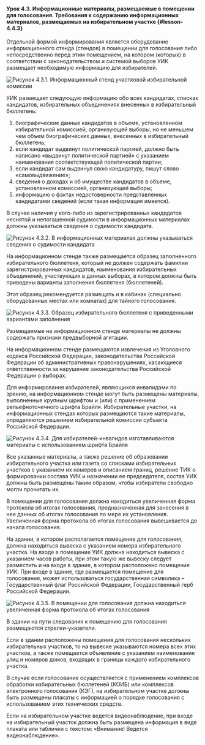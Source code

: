 #### Урок 4.3. Информационные материалы, размещаемые в помещении для голосования. Требования к содержанию информационных материалов, размещаемых на избирательном участке {#lesson-4.4.3}

Отдельной формой информирования является оборудование информационного стенда (стендов) в помещении для голосования либо непосредственно перед этим помещением, на котором (которых) в соответствии с законодательством и системой выборов УИК размещает необходимую информацию для избирателей.

![Рисунок 4.3.1. Информационный стенд участковой избирательной комиссии ](./4.4.3.1.svg)

УИК размещает следующую информацию обо всех кандидатах, списках кандидатов, избирательных объединениях внесенных в избирательный бюллетень:

1) биографические данные кандидатов в объеме, установленном избирательной комиссией, организующей выборы, но не меньшем чем объем биографических данных, внесенных в избирательный бюллетень; 
2) если кандидат выдвинут политической партией, должно быть написано «выдвинут политической партией» с указанием наименования соответствующей политической партии; 
3) если кандидат сам выдвинул свою кандидатуру, пишут слово «самовыдвижение»; 
4) сведения о доходах и об имуществе кандидатов в объеме, установленном комиссией, организующей выборы; 
5) информацию о фактах недостоверности представленных кандидатами сведений (если такая информация имеется).

В случае наличия у кого-либо из зарегистрированных кандидатов неснятой и непогашенной судимости в информационных материалах должны указываться сведения о судимости кандидата.

![Рисунок 4.3.2. В информационных материалах должны указываться сведения о судимости кандидата ](./4.4.3.2.svg)

На информационном стенде также размещается образец заполненного избирательного бюллетеня, который не должен содержать фамилии зарегистрированных кандидатов, наименования избирательных объединений, участвующих в данных выборах, в котором должны быть приведены варианты заполнения бюллетеня (бюллетеней).

Этот образец рекомендуется размещать и в кабинах (специально оборудованных местах или комнатах) для тайного голосования.

![Рисунок 4.3.3. Образец избирательного бюллетеня с приведенными вариантами заполнения ](./4.4.3.3.svg)

Размещаемые на информационном стенде материалы не должны содержать признаки предвыборной агитации.

На информационном стенде размещаются извлечения из Уголовного кодекса Российской Федерации, законодательства Российской Федерации об административных правонарушениях, касающиеся ответственности за нарушение законодательства Российской Федерации о выборах.

Для информирования избирателей, являющихся инвалидами по зрению, на информационном стенде могут быть размещены материалы, выполненные крупным шрифтом и (или) с применением рельефноточечного шрифта Брайля. Избирательные участки, на информационных стендах которых размещаются такие материалы, определяются решением избирательной комиссии субъекта Российской Федерации.

![Рисунок 4.3.4. Для избирателей-инвалидов изготавливаются материалы с использованием шрифта Брайля ](./4.4.3.4.svg)

Все указанные материалы, а также решение об образовании избирательного участка или газета со списками избирательных участков с указанием их номеров и описанием границ, решение ТИК о формировании состава УИК и назначении ее председателя, состав УИК должны быть размещены таким образом, чтобы избиратели свободно могли прочитать их.

В помещении для голосования должна находиться увеличенная форма протокола об итогах голосования, предназначенная для занесения в нее данных об итогах голосования по мере их установления. Увеличенная форма протокола об итогах голосования вывешивается до начала голосования.

На здании, в котором располагается помещение для голосования, должна находиться вывеска с указанием номера избирательного участка. На входе в помещение УИК должна находиться вывеска с указанием часов работы, при этом такую же вывеску следует разместить и на входе в здание, в котором расположено помещение УИК. При входе в здание, где размещается помещение для голосования, может использоваться государственная символика – Государственный флаг Российской Федерации, Государственный герб Российской Федерации.

![Рисунок 4.3.5. В помещении для голосования должна находиться увеличенная форма протокола об итогах голосования ](./4.4.3.5.svg)

В здании на пути следования к помещению для голосования размещаются стрелки-указатели.

Если в здании расположены помещения для голосования нескольких избирательных участков, то на вывеске указываются номера всех этих участков, а также помещается объявление с указанием наименования улиц и номеров домов, входящих в границы каждого избирательного участка.

В случае если голосование осуществляется с применением комплексов обработки избирательных бюллетеней (КОИБ) или комплексов электронного голосования (КЭГ), на избирательном участке должны быть размещены плакаты с информацией о порядке голосования с использованием этих технических средств.

Если на избирательном участке ведется видеонаблюдение, при входе на избирательный участок должна быть размещена информация в виде плаката или таблички с текстом: «Внимание! Ведется видеонаблюдение».
